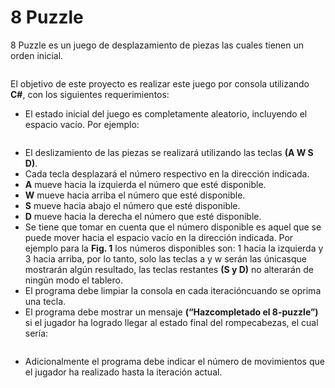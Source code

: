 # 8 Puzzle
8 Puzzle es un juego de desplazamiento de piezas las cuales
tienen un orden inicial. 

<div style="text-align: center;" >
    <img src="https://imgur.com/UygEYjJ.png" alt="">
</div>


El objetivo de este proyecto es realizar este juego por
consola utilizando __C#__, con los siguientes requerimientos:

* El estado inicial del juego es completamente aleatorio,
incluyendo el espacio vacío. Por ejemplo:


<div style="text-align: center;" >
    <img src="https://imgur.com/SY17c0N.png" alt="">
</div>


* El deslizamiento de las piezas se realizará utilizando
las teclas __(A W S D)__.
* Cada tecla desplazará el número respectivo en la
dirección indicada.
* __A__ mueve hacia la izquierda el número que esté
disponible.
* __W__ mueve hacia arriba el número que esté disponible.
* __S__ mueve hacia abajo el número que esté disponible.
* __D__ mueve hacia la derecha el número que esté disponible. 
* Se tiene que tomar en cuenta que el número disponible es aquel que se puede mover hacia el espacio vacío en la dirección indicada. Por ejemplo para la __Fig. 1__ los números disponibles son: 1 hacia la izquierda y 3 hacia arriba, por lo tanto, solo las teclas a y w serán las únicasque mostrarán algún resultado, las teclas restantes __(S y D)__ no alterarán de ningún modo el tablero. 
* El programa debe limpiar la consola en cada iteracióncuando se oprima una tecla. 
* El programa debe mostrar un mensaje __(“Hazcompletado el 8-puzzle”)__ si el jugador ha logrado
llegar al estado final del rompecabezas, el cual sería: 


<div style="text-align: center;" >
    <img src="https://imgur.com/08gbw4T.png" alt="">
</div>


* Adicionalmente el programa debe indicar el número de movimientos que el jugador ha realizado hasta la iteración actual. 